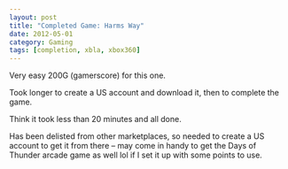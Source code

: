 ```yaml
---
layout: post
title: "Completed Game: Harms Way"
date: 2012-05-01
category: Gaming
tags: [completion, xbla, xbox360]
---
```


Very easy 200G (gamerscore) for this one.

Took longer to create a US account and download it, then to complete the game.

Think it took less than 20 minutes and all done.

Has been delisted from other marketplaces, so needed to create a US account to get it from there – may come in handy to get the Days of Thunder arcade game as well lol if I set it up with some points to use.